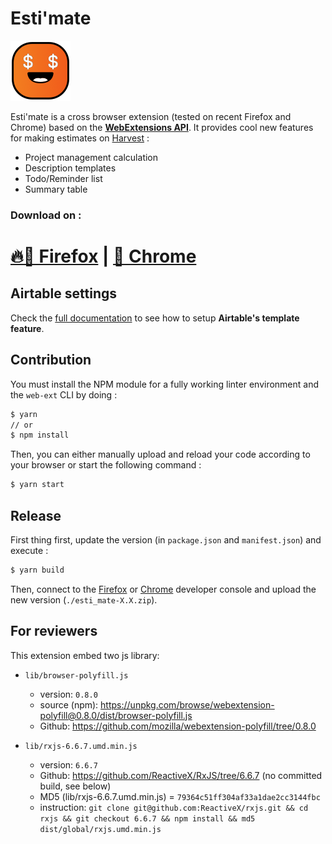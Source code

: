 # Esti'mate

![icon](assets/icon@2x.png)

Esti'mate is a cross browser extension (tested on recent Firefox and Chrome) based on the [**WebExtensions API**](https://developer.mozilla.org/en-US/Add-ons/WebExtensions). It provides cool new features for making estimates on [Harvest](https://getharvest.com/) :
- Project management calculation
- Description templates
- Todo/Reminder list
- Summary table

### Download on :
# [🔥🦊 Firefox](https://addons.mozilla.org/fr/firefox/addon/esti-mate/) | [🍭 Chrome](https://chrome.google.com/webstore/detail/estimate/ahhoegjbkdhoembpkmnnghkmfinkkaog)

## Airtable settings

Check the [full documentation](https://github.com/antistatique/esti-mate/blob/master/doc/airtable.md) to see how to setup **Airtable's template feature**.

## Contribution

You must install the NPM module for a fully working linter environment and the `web-ext` CLI by doing :

```bash
$ yarn
// or
$ npm install
```

Then, you can either manually upload and reload your code according to your browser or start the following command :

```bash
$ yarn start
```

## Release

First thing first, update the version (in `package.json` and `manifest.json`) and execute :

```bash
$ yarn build
```

Then, connect to the [Firefox](https://addons.mozilla.org/en-US/developers/addon/esti-mate) or [Chrome](https://chrome.google.com/webstore/developer/dashboard) developer console and upload the new version (`./esti_mate-X.X.zip`).

## For reviewers
This extension embed two js library:

 * `lib/browser-polyfill.js`
   * version: `0.8.0`
   * source (npm): https://unpkg.com/browse/webextension-polyfill@0.8.0/dist/browser-polyfill.js
   * Github: https://github.com/mozilla/webextension-polyfill/tree/0.8.0

 * `lib/rxjs-6.6.7.umd.min.js`
   * version: `6.6.7`
   * Github: https://github.com/ReactiveX/RxJS/tree/6.6.7 (no committed build, see below)
   * MD5 (lib/rxjs-6.6.7.umd.min.js) = `79364c51ff304af33a1dae2cc3144fbc`
   * instruction: `git clone git@github.com:ReactiveX/rxjs.git && cd rxjs && git checkout 6.6.7 && npm install && md5 dist/global/rxjs.umd.min.js`
